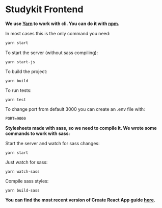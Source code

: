 # Studykit Frontend

**We use [Yarn](https://yarnpkg.com/en/) to work with cli. You can do it with [npm](https://www.npmjs.com/).**

In most cases this is the only command you need:

```sh
yarn start
```

To start the server (without sass compiling):

```shell
yarn start-js
```

To build the project:

```shell
yarn build
```

To run tests:

```shell
yarn test
```

To change port from default 3000 you can create an .env file with:

```shell
PORT=9000
```

**Stylesheets made with sass, so we need to compile it. We wrote some commands to work with sass:**

Start the server and watch for sass changes:

```shell
yarn start
```

Just watch for sass:

```shell
yarn watch-sass
```

Compile sass styles:

```shell
yarn build-sass
```

**You can find the most recent version of Create React App guide [here](https://github.com/facebookincubator/create-react-app/blob/master/packages/react-scripts/template/README.md).**